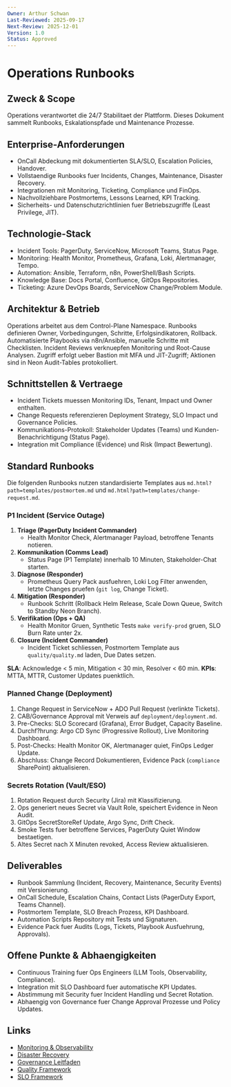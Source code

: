 ```yaml
---
Owner: Arthur Schwan
Last-Reviewed: 2025-09-17
Next-Review: 2025-12-01
Version: 1.0
Status: Approved
---
```

# Operations Runbooks

## Zweck & Scope
Operations verantwortet die 24/7 Stabilitaet der Plattform. Dieses Dokument sammelt Runbooks, Eskalationspfade und Maintenance Prozesse.

## Enterprise-Anforderungen
- OnCall Abdeckung mit dokumentierten SLA/SLO, Escalation Policies, Handover.
- Vollstaendige Runbooks fuer Incidents, Changes, Maintenance, Disaster Recovery.
- Integrationen mit Monitoring, Ticketing, Compliance und FinOps.
- Nachvollziehbare Postmortems, Lessons Learned, KPI Tracking.
- Sicherheits- und Datenschutzrichtlinien fuer Betriebszugriffe (Least Privilege, JIT).

## Technologie-Stack
- Incident Tools: PagerDuty, ServiceNow, Microsoft Teams, Status Page.
- Monitoring: Health Monitor, Prometheus, Grafana, Loki, Alertmanager, Tempo.
- Automation: Ansible, Terraform, n8n, PowerShell/Bash Scripts.
- Knowledge Base: Docs Portal, Confluence, GitOps Repositories.
- Ticketing: Azure DevOps Boards, ServiceNow Change/Problem Module.

## Architektur & Betrieb
Operations arbeitet aus dem Control-Plane Namespace. Runbooks definieren Owner, Vorbedingungen, Schritte, Erfolgsindikatoren, Rollback. Automatisierte Playbooks via n8n/Ansible, manuelle Schritte mit Checklisten. Incident Reviews verknuepfen Monitoring und Root-Cause Analysen. Zugriff erfolgt ueber Bastion mit MFA und JIT-Zugriff; Aktionen sind in Neon Audit-Tables protokolliert.

## Schnittstellen & Vertraege
- Incident Tickets muessen Monitoring IDs, Tenant, Impact und Owner enthalten.
- Change Requests referenzieren Deployment Strategy, SLO Impact und Governance Policies.
- Kommunikations-Protokoll: Stakeholder Updates (Teams) und Kunden-Benachrichtigung (Status Page).
- Integration mit Compliance (Evidence) und Risk (Impact Bewertung).

## Standard Runbooks
Die folgenden Runbooks nutzen standardisierte Templates aus `md.html?path=templates/postmortem.md` und `md.html?path=templates/change-request.md`.
### P1 Incident (Service Outage)
1. **Triage (PagerDuty Incident Commander)**
   - Health Monitor Check, Alertmanager Payload, betroffene Tenants notieren.
2. **Kommunikation (Comms Lead)**
   - Status Page (P1 Template) innerhalb 10 Minuten, Stakeholder-Chat starten.
3. **Diagnose (Responder)**
   - Prometheus Query Pack ausfuehren, Loki Log Filter anwenden, letzte Changes pruefen (`git log`, Change Ticket).
4. **Mitigation (Responder)**
   - Runbook Schritt (Rollback Helm Release, Scale Down Queue, Switch to Standby Neon Branch).
5. **Verifikation (Ops + QA)**
   - Health Monitor Gruen, Synthetic Tests `make verify-prod` gruen, SLO Burn Rate unter 2x.
6. **Closure (Incident Commander)**
   - Incident Ticket schliessen, Postmortem Template aus `quality/quality.md` laden, Due Dates setzen.

**SLA**: Acknowledge < 5 min, Mitigation < 30 min, Resolver < 60 min. **KPIs**: MTTA, MTTR, Customer Updates puenktlich.

### Planned Change (Deployment)
1. Change Request in ServiceNow + ADO Pull Request (verlinkte Tickets).
2. CAB/Governance Approval mit Verweis auf `deployment/deployment.md`.
3. Pre-Checks: SLO Scorecard (Grafana), Error Budget, Capacity Baseline.
4. Durchf?hrung: Argo CD Sync (Progressive Rollout), Live Monitoring Dashboard.
5. Post-Checks: Health Monitor OK, Alertmanager quiet, FinOps Ledger Update.
6. Abschluss: Change Record Dokumentieren, Evidence Pack (`compliance` SharePoint) aktualisieren.

### Secrets Rotation (Vault/ESO)
1. Rotation Request durch Security (Jira) mit Klassifizierung.
2. Ops generiert neues Secret via Vault Role, speichert Evidence in Neon Audit.
3. GitOps SecretStoreRef Update, Argo Sync, Drift Check.
4. Smoke Tests fuer betroffene Services, PagerDuty Quiet Window bestaetigen.
5. Altes Secret nach X Minuten revoked, Access Review aktualisieren.

## Deliverables
- Runbook Sammlung (Incident, Recovery, Maintenance, Security Events) mit Versionierung.
- OnCall Schedule, Escalation Chains, Contact Lists (PagerDuty Export, Teams Channel).
- Postmortem Template, SLO Breach Prozess, KPI Dashboard.
- Automation Scripts Repository mit Tests und Signaturen.
- Evidence Pack fuer Audits (Logs, Tickets, Playbook Ausfuehrung, Approvals).

## Offene Punkte & Abhaengigkeiten
- Continuous Training fuer Ops Engineers (LLM Tools, Observability, Compliance).
- Integration mit SLO Dashboard fuer automatische KPI Updates.
- Abstimmung mit Security fuer Incident Handling und Secret Rotation.
- Abhaengig von Governance fuer Change Approval Prozesse und Policy Updates.

## Links
- [Monitoring & Observability](md.html?path=monitoring/monitoring.md)
- [Disaster Recovery](md.html?path=dr/dr.md)
- [Governance Leitfaden](md.html?path=governance/governance.md)
- [Quality Framework](md.html?path=quality/quality.md)
- [SLO Framework](md.html?path=slo/slo.md)
